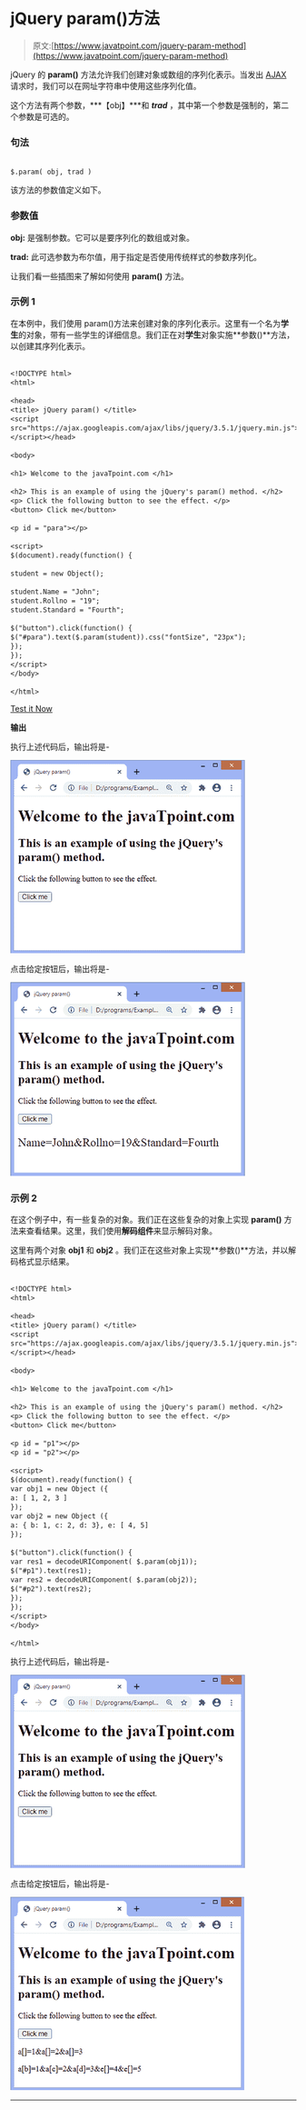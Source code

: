 # jQuery param()方法

> 原文:[https://www.javatpoint.com/jquery-param-method](https://www.javatpoint.com/jquery-param-method)

jQuery 的 **param()** 方法允许我们创建对象或数组的序列化表示。当发出 [AJAX](https://www.javatpoint.com/ajax-tutorial) 请求时，我们可以在网址字符串中使用这些序列化值。

这个方法有两个参数，***【obj】***和 ***trad*** ，其中第一个参数是强制的，第二个参数是可选的。

### 句法

```

$.param( obj, trad )

```

该方法的参数值定义如下。

### 参数值

**obj:** 是强制参数。它可以是要序列化的数组或对象。

**trad:** 此可选参数为布尔值，用于指定是否使用传统样式的参数序列化。

让我们看一些插图来了解如何使用 **param()** 方法。

### 示例 1

在本例中，我们使用 param()方法来创建对象的序列化表示。这里有一个名为**学生**的对象，带有一些学生的详细信息。我们正在对**学生**对象实施**参数()**方法，以创建其序列化表示。

```

<!DOCTYPE html>
<html>

<head>
<title> jQuery param() </title>
<script src="https://ajax.googleapis.com/ajax/libs/jquery/3.5.1/jquery.min.js"></script></head>

<body>

<h1> Welcome to the javaTpoint.com </h1>

<h2> This is an example of using the jQuery's param() method. </h2>
<p> Click the following button to see the effect. </p>
<button> Click me</button>

<p id = "para"></p>

<script>
$(document).ready(function() {

student = new Object();

student.Name = "John";
student.Rollno = "19";
student.Standard = "Fourth";

$("button").click(function() {
$("#para").text($.param(student)).css("fontSize", "23px");
});
});
</script>
</body>

</html>

```

[Test it Now](https://www.javatpoint.com/oprweb/test.jsp?filename=jquery-param-method1)

**输出**

执行上述代码后，输出将是-

![jQuery param() method](img/7c81c0a4908f5237002f865a60f862cd.png)

点击给定按钮后，输出将是-

![jQuery param() method](img/afcd06839ebb11b94b23ebd6220e145d.png)

### 示例 2

在这个例子中，有一些复杂的对象。我们正在这些复杂的对象上实现 **param()** 方法来查看结果。这里，我们使用**解码组件**来显示解码对象。

这里有两个对象 **obj1** 和 **obj2** 。我们正在这些对象上实现**参数()**方法，并以解码格式显示结果。

```

<!DOCTYPE html>
<html>

<head>
<title> jQuery param() </title>
<script src="https://ajax.googleapis.com/ajax/libs/jquery/3.5.1/jquery.min.js"></script></head>

<body>

<h1> Welcome to the javaTpoint.com </h1>

<h2> This is an example of using the jQuery's param() method. </h2>
<p> Click the following button to see the effect. </p>
<button> Click me</button>

<p id = "p1"></p>
<p id = "p2"></p>

<script>
$(document).ready(function() {
var obj1 = new Object ({
a: [ 1, 2, 3 ]
});
var obj2 = new Object ({
a: { b: 1, c: 2, d: 3}, e: [ 4, 5]
});

$("button").click(function() {
var res1 = decodeURIComponent( $.param(obj1));
$("#p1").text(res1);
var res2 = decodeURIComponent( $.param(obj2));
$("#p2").text(res2);
});
});
</script>
</body>

</html>

```

执行上述代码后，输出将是-

![jQuery param() method](img/53f706d0d7acb76d19a2d65fccc9464c.png)

点击给定按钮后，输出将是-

![jQuery param() method](img/77ec342f5af009fd4865db8ed944c17a.png)

* * *